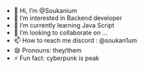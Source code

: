 - 👋 Hi, I’m @Soukanium
- 👀 I’m interested in Backend developer
- 🌱 I’m currently learning Java Script
- 💞️ I’m looking to collaborate on ...
- 📫 How to reach me discord : @soukan1um
- 😄 Pronouns: they/them
- ⚡ Fun fact: cyberpunk is peak

<!---
Soukanium/Soukanium is a ✨ special ✨ repository because its `README.md` (this file) appears on your GitHub profile.
You can click the Preview link to take a look at your changes.
--->
